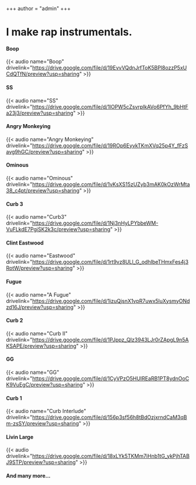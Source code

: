 +++
author = "admin"
+++

# I make rap instrumentals.

#### Boop 

{{< audio name="Boop" drivelink="https://drive.google.com/file/d/19EvvVQdnJrfToK5BPl8ozzP5xUCdQTfN/preview?usp=sharing" >}}

#### SS 

{{< audio name="SS" drivelink="https://drive.google.com/file/d/1lOPW5cZsvrplkAVo6PfYh_9bHtFa23j3/preview?usp=sharing" >}}

#### Angry Monkeying

{{< audio name="Angry Monkeying" drivelink="https://drive.google.com/file/d/19ROp6EyvkTKmXVq25p4Y_fFzSavg9hGC/preview?usp=sharing" >}}

#### Ominous

{{< audio name="Ominous" drivelink="https://drive.google.com/file/d/1vKsXS15zUZyb3mAK0kOzWrMta38_c4pt/preview?usp=sharing" >}}

#### Curb 3

{{< audio name="Curb3" drivelink="https://drive.google.com/file/d/1Nj3nHyLPYbbeWM-VuFLkdE7PgiSK2k3c/preview?usp=sharing" >}}


#### Clint Eastwood

{{< audio name="Eastwood" drivelink="https://drive.google.com/file/d/1rt9vz8ULl_G_odhIbeTHmxFes4j3RotW/preview?usp=sharing" >}}

#### Fugue

{{< audio name="A Fugue" drivelink="https://drive.google.com/file/d/1izuQjsnX1vpR7uwx5luXysmyONdzd16J/preview?usp=sharing" >}}

#### Curb 2

{{< audio name="Curb II" drivelink="https://drive.google.com/file/d/1PJppz_QIz3943LJr0rZApgL9n5AKSAPE/preview?usp=sharing" >}}


#### GG

{{< audio name="GG" drivelink="https://drive.google.com/file/d/1CyVPzO5HUIREaRB1PT8ydnOoCK9VuEgC/preview?usp=sharing" >}}

#### Curb 1

{{< audio name="Curb Interlude" drivelink="https://drive.google.com/file/d/156p3sf56h8tBdOzjxrndCaM3qBm-zsSY/preview?usp=sharing" >}}

#### Livin Large

{{< audio drivelink="https://drive.google.com/file/d/18xLYk5TKMm7iHnb1tG_ykPjhTABJ9STP/preview?usp=sharing" >}}

#### And many more...
